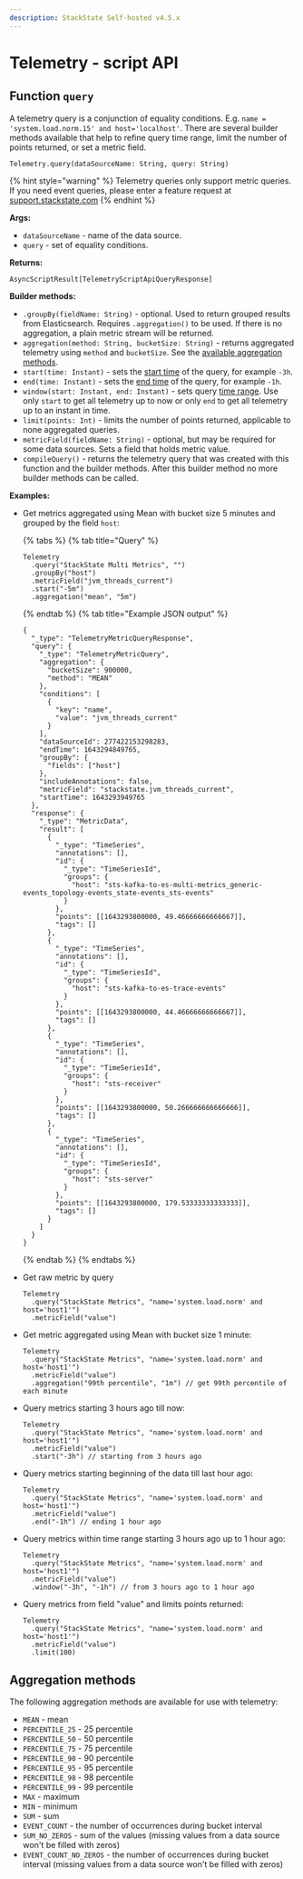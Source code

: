 ```yaml
---
description: StackState Self-hosted v4.5.x
---
```


# Telemetry - script API

## Function `query`

A telemetry query is a conjunction of equality conditions. E.g. `name = 'system.load.norm.15' and host='localhost'`. There are several builder methods available that help to refine query time range, limit the number of points returned, or set a metric field.

```text
Telemetry.query(dataSourceName: String, query: String)
```

{% hint style="warning" %}
Telemetry queries only support metric queries. If you need event queries, please enter a feature request at [support.stackstate.com](https://support.stackstate.com)
{% endhint %}

**Args:**

* `dataSourceName` - name of the data source.
* `query` - set of equality conditions.

**Returns:**

`AsyncScriptResult[TelemetryScriptApiQueryResponse]`

**Builder methods:**

* `.groupBy(fieldName: String)` - optional. Used to return grouped results from Elasticsearch. Requires `.aggregation()` to be used. If there is no aggregation, a plain metric stream will be returned.
* `aggregation(method: String, bucketSize: String)` - returns aggregated telemetry using `method` and `bucketSize`. See the [available aggregation methods](telemetry.md#aggregation-methods).
* `start(time: Instant)` - sets the [start time](time.md) of the query, for example `-3h`.
* `end(time: Instant)` - sets the [end time](time.md) of the query, for example `-1h`.
* `window(start: Instant, end: Instant)` - sets query [time range](time.md). Use only `start` to get all telemetry up to now or only `end` to get all telemetry up to an instant in time.
* `limit(points: Int)` - limits the number of points returned, applicable to none aggregated queries.
* `metricField(fieldName: String)` - optional, but may be required for some data sources. Sets a field that holds metric value. 
* `compileQuery()` - returns the telemetry query that was created with this function and the builder methods. After this builder method no more builder methods can be called.

**Examples:**

* Get metrics aggregated using Mean with bucket size 5 minutes and grouped by the field `host`: 
  
  {% tabs %}
  {% tab title="Query" %}
  ```text
  Telemetry
    .query("StackState Multi Metrics", "")
    .groupBy("host")
    .metricField("jvm_threads_current")
    .start("-5m")
    .aggregation("mean", "5m")
  ```
  {% endtab %}
  {% tab title="Example JSON output" %}
  ```text
  {
    "_type": "TelemetryMetricQueryResponse",
    "query": {
      "_type": "TelemetryMetricQuery",
      "aggregation": {
        "bucketSize": 900000,
        "method": "MEAN"
      },
      "conditions": [
        {
          "key": "name",
          "value": "jvm_threads_current"
        }
      ],
      "dataSourceId": 277422153298283,
      "endTime": 1643294849765,
      "groupBy": {
        "fields": ["host"]
      },
      "includeAnnotations": false,
      "metricField": "stackstate.jvm_threads_current",
      "startTime": 1643293949765
    },
    "response": {
      "_type": "MetricData",
      "result": [
        {
          "_type": "TimeSeries",
          "annotations": [],
          "id": {
            "_type": "TimeSeriesId",
            "groups": {
              "host": "sts-kafka-to-es-multi-metrics_generic-events_topology-events_state-events_sts-events"
            }
          },
          "points": [[1643293800000, 49.46666666666667]],
          "tags": []
        },
        {
          "_type": "TimeSeries",
          "annotations": [],
          "id": {
            "_type": "TimeSeriesId",
            "groups": {
              "host": "sts-kafka-to-es-trace-events"
            }
          },
          "points": [[1643293800000, 44.46666666666667]],
          "tags": []
        },
        {
          "_type": "TimeSeries",
          "annotations": [],
          "id": {
            "_type": "TimeSeriesId",
            "groups": {
              "host": "sts-receiver"
            }
          },
          "points": [[1643293800000, 50.266666666666666]],
          "tags": []
        },
        {
          "_type": "TimeSeries",
          "annotations": [],
          "id": {
            "_type": "TimeSeriesId",
            "groups": {
              "host": "sts-server"
            }
          },
          "points": [[1643293800000, 179.53333333333333]],
          "tags": []
        }
      ]
    }
  }
  ```
  {% endtab %}
  {% endtabs %}

* Get raw metric by query
  ```text
  Telemetry
    .query("StackState Metrics", "name='system.load.norm' and host='host1'")
    .metricField("value")
  ```

* Get metric aggregated using Mean with bucket size 1 minute:
  ```text
  Telemetry
    .query("StackState Metrics", "name='system.load.norm' and host='host1'")
    .metricField("value")
    .aggregation("99th percentile", "1m") // get 99th percentile of each minute
  ```

* Query metrics starting 3 hours ago till now:

  ```text
  Telemetry
    .query("StackState Metrics", "name='system.load.norm' and host='host1'")
    .metricField("value")
    .start("-3h") // starting from 3 hours ago
  ```

* Query metrics starting beginning of the data till last hour ago:

  ```text
  Telemetry
    .query("StackState Metrics", "name='system.load.norm' and host='host1'")
    .metricField("value")
    .end("-1h") // ending 1 hour ago
  ```

* Query metrics within time range starting 3 hours ago up to 1 hour ago:

  ```text
  Telemetry
    .query("StackState Metrics", "name='system.load.norm' and host='host1'")
    .metricField("value")
    .window("-3h", "-1h") // from 3 hours ago to 1 hour ago
  ```

* Query metrics from field "value" and limits points returned:

  ```text
  Telemetry
    .query("StackState Metrics", "name='system.load.norm' and host='host1'")
    .metricField("value")
    .limit(100)
  ```

## Aggregation methods

The following aggregation methods are available for use with telemetry:

* `MEAN` - mean
* `PERCENTILE_25` - 25 percentile
* `PERCENTILE_50` - 50 percentile
* `PERCENTILE_75` - 75 percentile
* `PERCENTILE_90` - 90 percentile
* `PERCENTILE_95` - 95 percentile
* `PERCENTILE_98` - 98 percentile
* `PERCENTILE_99` - 99 percentile
* `MAX` - maximum
* `MIN` - minimum
* `SUM` - sum
* `EVENT_COUNT` - the number of occurrences during bucket interval
* `SUM_NO_ZEROS` - sum of the values \(missing values from a data source won't be filled with zeros\)
* `EVENT_COUNT_NO_ZEROS` - the number of occurrences during bucket interval \(missing values from a data source won't be filled with zeros\)

